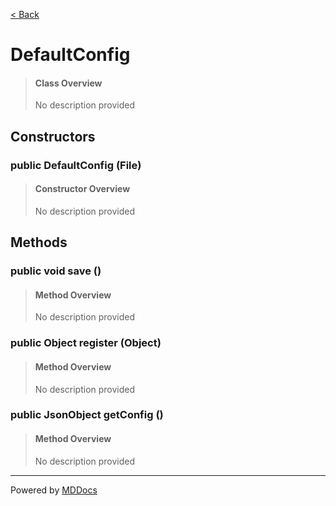 [< Back](../README.md)
# DefaultConfig #
>#### Class Overview ####
>No description provided
## Constructors ##
### public DefaultConfig (File) ###
>#### Constructor Overview ####
>No description provided
>
## Methods ##
### public void save () ###
>#### Method Overview ####
>No description provided
>
### public Object register (Object) ###
>#### Method Overview ####
>No description provided
>
### public JsonObject getConfig () ###
>#### Method Overview ####
>No description provided
>

---
Powered by [MDDocs](https://github.com/VRCube/MDDocs)